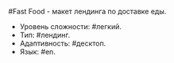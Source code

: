 #Fast Food - макет лендинга по доставке еды.

 - Уровень сложности: #легкий.  
 - Тип: #лендинг.    
 - Адаптивность: #десктоп. 
 - Язык: #en.     
